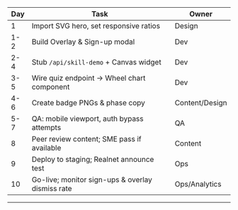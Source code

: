 |Day|Task|Owner|
|---|---|---|
|1|Import SVG hero, set responsive ratios|Design|
|1-2|Build Overlay & Sign-up modal|Dev|
|2-4|Stub `/api/skill-demo` + Canvas widget|Dev|
|3-5|Wire quiz endpoint → Wheel chart component|Dev|
|4-6|Create badge PNGs & phase copy|Content/Design|
|5-7|QA: mobile viewport, auth bypass attempts|QA|
|8|Peer review content; SME pass if available|Content|
|9|Deploy to staging; Realnet announce test|Ops|
|10|Go-live; monitor sign-ups & overlay dismiss rate|Ops/Analytics|  
---